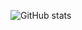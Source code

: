 ![GitHub stats](https://github-readme-stats.vercel.app/api?username=tarasov-gk&count_private=true&show_icons=true&theme=merko)
